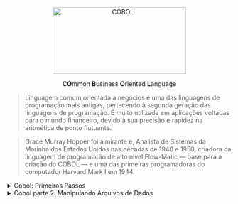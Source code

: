 <p align="center">
  <img src="https://github.com/lucasrmagalhaes/learning-COBOL/blob/main/imagens/COBOL.jpg" alt="COBOL" width=300 height=150>
</p>

<p align="center">
  <strong>CO</strong>mmon <strong>B</strong>usiness <strong>O</strong>riented <strong>L</strong>anguage
</p>

> Linguagem comum orientada a negócios é uma das linguagens de programação mais antigas, pertecendo à segunda geração das linguagens de programação. É muito utilizada em aplicações voltadas para o mundo financeiro, devido à sua precisão e rapidez na aritmética de ponto flutuante.

> Grace Murray Hopper foi almirante e, Analista de Sistemas da Marinha dos Estados Unidos nas décadas de 1940 e 1950, criadora da linguagem de programação de alto nível Flow-Matic — base para a criação do COBOL — e uma das primeiras programadoras do computador Harvard Mark I em 1944.

<details>
    <summary>Cobol: Primeiros Passos</summary>
  
## Estrutura da Linguagem

### Apresentação  
- [Documentação Oficial do Cobol](https://gnucobol.sourceforge.io/guides/GNUCobol2.pdf "Documentação Oficial do Cobol")
- [Conhecendo Melhor Grace Hopper](https://youtu.be/eAlIiKFRryw "Conhecendo melhor Grace Hopper")

### IDE
- OpenCobolIDE

### Estrutura do Curso
- Níveis de Variáveis
- Comandos de Decisão
- Comandos de Repetição
- Aproveitamento de Código
- Padrões de Mercado

### [Glot](https://glot.io "Glot")
- Ambiente para trabalhar online.
- Diversas linguagens disponíveis.

### [Jdoodle](https://www.jdoodle.com "Jdoodle")
- Ambiente para trabalhar online.
- Permite salvar projetos e ter galerias por linguagem.

### [Paiza](https://paiza.io/en "Paiza")
- Ambiente para trabalhar online.

### [OpenCobolIDE](https://pypi.org/project/OpenCobolIDE/#files "OpenCobolIDE")
- [Versão - Windows e Debian](https://launchpad.net/cobcide/+download "Windows e Debian") 
- [Visual Studio: Extensão - Rech Cobol](https://marketplace.visualstudio.com/items?itemName=rechinformatica.rech-editor-cobol "Rech Cobol")

### Maneira rápida de compilar no Linux

- Instalações

<pre>
# apt-get install open-cobol
# apt-get install gedit
</pre>

- Testando

<pre>
# mkdir cobol
# cd cobol
# touch exemplo.cbl
# gedit exemplo.cbl
</pre>

- Rodando

<pre>
cobc -x -o exemplo.exe exemplo.cbl
./exemplo.exe

-x --> Suporte para criar um executável.
-o --> É para especificar a saída do nome de arquivo.
</pre>

### Configurando o Ambiente
- Preferences, atalho: F2
- Font Size: Alterado para 14.
- Output Directory: Alterado para o diretório de preferência.

### Hierarquia de um programa COBOL

<pre>
1. PROGRAMA COBOL
    1.1 DIVISION
        1.1.1 SECTION
            1.1.1.1 PARAGRAPH
                1.1.1.1.1 SENTENCE
                    1.1.1.1.1 STATEMENT
</pre>

### A escrita do COBOL 
- Deve obedecer algumas regras de posicionamento:

....|....1....|....2....|....3....|....4....|....5....|....6....|....7....|....80

### O que é permitido em cada coluna

#### Colunas de 1 a 6
- Área livre - Remarks

#### Coluna 7
- Área de indicação
- comentário = *
- continuação de linha = -

#### Colunas de 8 a 11
- Área A
- divisões, seções, parágrafos e declaração de variáveis

#### Colunas de 12 a 72
- Área B
- Comandos

#### Colunas de 73 a 80
- Numeração interna do COBOL

### Divisões

#### Possui 4 divisões

- Identification Division -> Básico
- Enviroment Division -> Exemplo: Separador decimal não é o ponto e sim a vírgula.
- Data Division -> Variáveis
- Procedure Division
- Difícilmente um programa nao irá ter as 4.

<pre>
IDENTIFICATION DIVISION.
    PROGRAM-ID.     nome-programa.
    AUTHOR.     autor.
</pre>

- Nome do programa é obrigatório.
- Geralmente o nome da fonte é o nome do programa.

<pre>
ENVIROMENT DIVISION.

CONFIGURATION SECTION.
SPECIAL-NAMES.
    DECIMAL POINT IS COMMA.
INPUT-OUTPUT SECTION.
FILE-CONTROL.
</pre>

- COMMA = Virgula
- Seção diz que o ponto decimal é vírgula no lugar do ponto que é o padrão.
- Segunda seção é responsável pela entrada e saída de arquivos.

<pre>
DATA DIVISION.

FILE SECTION.
WORKING-STORAGE SECTION.
LINKAGE SECTION.
</pre>

- Divisao dos dados.
- 3 seções.
- Primeira: Variáveis que vão se relacionar com arquivos.
- Segunda: Variáveis abertas/públicas/locais.
- Terceira: Variáveis usadas para trocar entre programas, um programa chama o outro e na hora que chama passa um valor.

<pre>
PROCEDURE DIVISION.

100-PARÁGRAFO-A.
    comando
    comando
    comando.
    200-PARAGRAFO-E.
        comandos.
300-PARÁGRAFO-I.
    comandos
    comandos.
400-PARÁGRAFO-O.
    comando
    comando
    comando.
    comandos
    comandos.
</pre>

- O que o programa deve fazer.
- Lógica vai estar aqui.
- Seção que dá vida ao programa.

Essas 4 divisões compoem as divisões básicas do COBOL.

### Executando um Programa COBOL
- Atualmente, existem dois ambientes onde podemos executar programas escritos em Cobol: Alta plataforma (Mainframe) e Plataforma Open (Windows, Linux).
- No Mainframe, além do programa fonte, o que mais precisamos para compilar/executar rotinas em Cobol em modo Batch ?

***Resposta***
- Rotinas JCL

***Explicação***
- No mainframe, existem dois modos de trabalho: Batch e Online. No Batch, o usuário precisa solicitar (executar) as rotinas, seja em Cobol ou qualquer outra linguagem. Cada execução tem seu controle de acesso, tempo feito pelo JCL.

### Regras de um Programa COBOL
- Na construção de um programa Cobol, quais das regras abaixo precisamos respeitar para executar sem erros?

***Resposta***
- Remarks são utilizados para documentar alterações no código fonte.
- Divisões, Seções e Parágrafos devem iniciar na Área A (colunas 8 a 11).

***Explicação***
- O Cobol não utiliza as colunas 1 a 6, portanto as aproveitamos para fazer marcações de alteração. É uma prática comum de mercado.
- O Cobol tem duas áreas: A (8 a 11) para identificar divisões, seções, parágrafos e B (12 a 72) para comandos.

## Comandos Básicos e Variáveis</summary>

### Criando o primeiro programa

#### PROGCOB01

<pre>
       IDENTIFICATION DIVISION.
       PROGRAM-ID. PROGCOB01.
      *****************************************
      * AREA DE COMENTARIOS - REMARKS
      * AUTHOR = LUCAS  LRM
      * DATA   = XX/XX/XXXX
      * OBJETIVO: MOSTRAR A STRING HELLO ALURA
      *****************************************
       ENVIRONMENT DIVISION.
       DATA DIVISION.
       PROCEDURE DIVISION.
          DISPLAY 'HELLO ALURA'.
          STOP RUN.
</pre>

- DISPLAY - Mostrar o texto.
- STOP RUN - Terminar o programa.

### Variável Nível 77

#### PROGCOB02

<pre>
       IDENTIFICATION DIVISION.
       PROGRAM-ID. PROGCOB02.
      *****************************************
      * AREA DE COMENTARIOS - REMARKS
      * AUTHOR = LUCAS  LRM
      * DATA   = XX/XX/XXXX
      * OBJETIVO: RECEBER E IMPRIMIR UMA STRING
      *****************************************
       ENVIRONMENT DIVISION.
       DATA DIVISION.
       WORKING-STORAGE SECTION.
       77 WRK-NOME     PIC X(20)  VALUE SPACES. -> Cria. Define o nome e tamanho da variável.
       PROCEDURE DIVISION.
          ACCEPT WRK-NOME FROM CONSOLE. -> Recebe. Recebe o nome do usuário.
          DISPLAY 'NOME: ' WRK-NOME(1:3). -> Mostra. Mostra na tela.
          STOP RUN. -> Termina o programa.
</pre>

- WORKING-STORAGE SECTION -> Declaração das variáveis. Nesse exemplo uma váriavel local.
- PIC ou PICTURA -> Definir a máscara/tipo que a variável irá ter.
- WRK -> Padrão que geralmente as empresas utilizam.
- PIC X(20) -> Tamanho da variável.
- VALUE SPACES -> Boa prática.
- ZEROS ou 0 -> Mais utilizado é ZEROS.
- ACCEPT exemplo FROM CONSOLE -> Nome recebido do Output. FROM CONSOLE é opcional.
- WRK-NOME(1:3) -> Primeira palavra vai pegar 3 letras/posições.
- Tipo A: Conteúdo Alfábetico - somente letras. - não aceita.
- Tipo X: Alfanumérico. Aceita letras, números e símbolos. É o mais indicado.
- Tipo 9: Números - Geralmente operações matemáticas.

### Variável Nível 01

#### PROGCOB03

<pre>
       IDENTIFICATION DIVISION.
       PROGRAM-ID. PROGCOB03.
      **************************************************
      * AREA DE COMENTARIOS - REMARKS
      * AUTHOR = LUCAS  LRM
      * DATA   = XX/XX/XXXX
      * OBJETIVO: RECEBER E IMPRIMIR A DATA DO SISTEMA
      * UTILIZAR VARIAVEIS NIVEL 01.02... (ESTRUTURADA)
      **************************************************
       ENVIRONMENT DIVISION.
       DATA DIVISION.
       WORKING-STORAGE SECTION.
       01 WRK-DATA.
           02 WRK-ANO PIC 9(04)  VALUE ZEROS.
           02 WRK-MES PIC 9(02)  VALUE ZEROS.
           02 WRK-DIA PIC 9(02)  VALUE ZEROS.
       PROCEDURE DIVISION.
          ACCEPT WRK-DATA FROM DATE YYYYMMDD.
          DISPLAY 'DATA ' WRK-DIA ' DE ' WRK-MES ' DE ' WRK-ANO.
          STOP RUN.
</pre>

### Vírgula e Máscara de Edição

#### PROGCOB04

<pre>
       IDENTIFICATION DIVISION.
       PROGRAM-ID. PROGCOB04.
      **************************************************
      * AREA DE COMENTARIOS - REMARKS
      * AUTHOR = LUCAS  LRM
      * DATA   = 16/11/2020
      * OBJETIVO: RECEBER NOME E SALÁRIO
      * IMPRIMIR FORMATADO - USO DA VÍRGULA
      **************************************************
       ENVIRONMENT DIVISION.
       CONFIGURATION SECTION.
      * Definindo o ponto como vírgula.
           SPECIAL-NAMES.
           DECIMAL-POINT IS COMMA. 
       DATA DIVISION.
       WORKING-STORAGE SECTION.
       77 WRK-NOME           PIC X(20) VALUE SPACES.
      * V99
      * V = Vírgula
      * 99 quantidades de casas. = 02 casas. EX.: 000000,00
       77 WRK-SALARIO        PIC 9(06)V99 VALUE ZEROS.
      * Contém os 9 porque caso o número seja 0 é necessário mostrar.
      * 9 irá listar 0. Z irá omitir os zeros.
       77 WRK-SALARIO-ED     PIC $ZZZ.ZZ9,99 VALUE ZEROS.
       PROCEDURE DIVISION.
          ACCEPT WRK-NOME    FROM CONSOLE.
          ACCEPT WRK-SALARIO FROM CONSOLE.
      ************ MOSTRA DADOS
          DISPLAY 'NOME: ' WRK-NOME.
      * Movendo o valor de uma váriavel para outra variável.
          MOVE WRK-SALARIO TO WRK-SALARIO-ED.
          DISPLAY 'SALARIO: ' WRK-SALARIO-ED.
          STOP RUN.
</pre>

- Z -> Máscara Z serve para omitir valores zerados.

### Trabalhando com Variáveis
- Em Cobol, as variáveis devem ser iniciadas com um número de nível associado, determinando que o nível superior será responsável (pai) pelo nível inferior. No exemplo abaixo, quais níveis poderiam ser utilizados para criação de um grupo de variáveis?

a) __ wrk-data.

b) __ wrk-ano  pic x(04).  
b) __ wrk-mes  pic x(02).  
b) __ wrk-dia  pic x(02).  

***Resposta***
- Nivel 01 / b) Nivel 02

***Explicação da Alternativa Correta***
- Nível 01 é o menor nível aceito pelo Cobol. Quando for utilizado como variável de grupo, deverá conter abaixo outras variáveis começando pelo nível 02 até 49 . 
- Se a variável for iniciada com nível 01 e não contiver outras variáveis , torna-se variável simples de um elemento.

***Explicação das Alternativas Incorretas***
a) Nivel 77 / b) Nivel 88
- Nível 77 é utilizado no Cobol para declarar variáveis de um elemento (conteúdo) apenas. 
- Nível 88 é utilizado para valores lógicos. Deve ser associado a uma variável de grupo.

a) Nivel 99 / b) Nivel 100
- Não existe nível 99 em Cobol. Máximo até 88.

### Máscaras de Edição

Z	
- This character can be used in the place of 9, whenever you want to display the value to spool/report. It replace all leading zeros with spaces while printing to output. 
- Example: PIC ZZ999.

$	
- One $ character code can appear on leftmost position of a picture clause. 
- Example: PIC $99999.

`*`	
- This character is similar to code character Z. This character will replace leading zeros with character *. 
- Example: PIC ****99.

`-`	
- Only one - character can be used in one picture clause. This character can appear either at the leftmost or rightmost position of a picture clause. If value is negative, it will display the — sign. If the value is positive, it will display the space in the place of — sign. 
- Example: PIC -9999. PIC 9999-.

`+`	
- This character has the same meaning of — sign. Only difference is it will display the + sign when the value is positive. Note that it will display — sign, when the value is negative. 
- Example: PIC +9999. PIC 9999+.

. (period)	
- This character is used to represent decimal position in a numeric value. 
- Example: PIC 9(4).9(2).

, (comma)	
- This character code is used to display amount values. 
- Example: PIC ZZZ9,99,99.

### CPF

#### PROGCOBCPF

<pre>
       IDENTIFICATION DIVISION.
       PROGRAM-ID. PROGCOBCPF.
      **************************************************
      * AREA DE COMENTARIOS - REMARKS
      * AUTHOR = LUCAS  LRM
      * DATA   = 16/11/2020
      * OBJETIVO: RECEBER O CPF
      * IMPRIMIR O CPF FORMATADO
      **************************************************
       ENVIRONMENT DIVISION.
       CONFIGURATION SECTION.
       SPECIAL-NAMES.
           DECIMAL-POINT IS COMMA. 
       DATA DIVISION.
       WORKING-STORAGE SECTION.
       77 WRK-CPF     PIC X(11) VALUE ZEROS.
       77 WRK-CPF-ED  PIC ZZZ.ZZZ.ZZ9/99.
       PROCEDURE DIVISION.
       MAIN-PROCEDURE.
          ACCEPT WRK-CPF.
          MOVE WRK-CPF TO WRK-CPF-ED.
          DISPLAY 'CPF: ' WRK-CPF-ED.
</pre>

## Operadores Aritméticos

### Testando os Operadores Aritméticos

#### PROGCOB05

<pre>
       IDENTIFICATION DIVISION.
       PROGRAM-ID. PROGCOB05.
      *********************************************
      * AREA DE COMENTARIOS - REMARKS
      * AUTHOR: LUCAS LRM
      * DATA: 16/11/2020
      * OBJETIVO: TESTAR OS OPERADORES ARITMETICOS
      *********************************************
       ENVIRONMENT DIVISION.
       DATA DIVISION.
       WORKING-STORAGE SECTION.
       77 WRK-NUM1  PIC 9(02)  VALUE ZEROS.
       77 WRK-NUM2  PIC 9(02)  VALUE ZEROS.
       77 WRK-RESUL PIC 9(04)  VALUE ZEROS.
       77 WRK-RESTO PIC 9(02)  VALUE ZEROS.
       PROCEDURE DIVISION.
          ACCEPT WRK-NUM1 FROM CONSOLE.
          ACCEPT WRK-NUM2 FROM CONSOLE.
          DISPLAY '=============================='
          DISPLAY 'NUMERO 1: ' WRK-NUM1.
          DISPLAY '=============================='
          DISPLAY 'NUMERO 2: ' WRK-NUM2.
          DISPLAY '=============================='
      *************** SOMA 
          ADD WRK-NUM1 WRK-NUM2 TO WRK-RESUL.
           DISPLAY 'SOMA: ' WRK-RESUL.
           DISPLAY '=============================='
      *************** SUBTRACAO
          SUBTRACT WRK-NUM1 FROM WRK-NUM2 GIVING WRK-RESUL.
           DISPLAY 'SUBTRACAO: ' WRK-RESUL.
           DISPLAY '=============================='
      *************** DIVISAO
          DIVIDE WRK-NUM1 BY WRK-NUM2 GIVING WRK-RESUL
      *************** RESTO
      	  REMAINDER WRK-RESTO.
           DISPLAY 'DIVISAO: ' WRK-RESUL.
           DISPLAY 'RESTO: ' WRK-RESTO.
           DISPLAY '=============================='
      *************** MULTIPLICACAO
          MULTIPLY WRK-NUM1 BY WRK-NUM2 GIVING WRK-RESUL.
           DISPLAY 'MULTIPLICACAO: ' WRK-RESUL.
           DISPLAY '=============================='
      *************** MEDIA
          COMPUTE WRK-RESUL = (WRK-NUM1 + WRK-NUM2) / 2.
           DISPLAY 'MEDIA: ' WRK-RESUL.
           DISPLAY '=============================='
          STOP RUN.
</pre>

### Cálculo de Média Aritmética
- Considerando as variáveis N1, N2, N3 e N4 como notas do aluno nos quatro bimestres escolares, qual a sequência correta para calcular sua média na variável Resultado?

***Resposta***
<pre>
ADD N1 N2 N3 N4 TO Resultado
DIVIDE Resultado BY 4 GIVING Resultado
</pre>

***Explicação da Alternativa Correta***
- Correto! Primeiro, faremos a soma das quatro variáveis, acumulando o valor na variável Resultado. 
- Na sequência, dividiremos Resultado por 4, retornando o valor para a própria variável Resultado.

### Valores Positivos e Negativos

#### PROGCOB06

<pre>
       IDENTIFICATION DIVISION.
       PROGRAM-ID. PROGCOB06.
      *********************************************
      * AREA DE COMENTARIOS - REMARKS
      * AUTHOR: LUCAS LRM
      * DATA: 18/11/2020
      * OBJETIVO: USO DO SINAL - e +
      *********************************************
       ENVIRONMENT DIVISION.
       DATA DIVISION.
       WORKING-STORAGE SECTION.
       77 WRK-NUM1  	PIC 9(02)  VALUE ZEROS.
       77 WRK-NUM2  	PIC 9(02)  VALUE ZEROS.
      *************** SINAL = S
       77 WRK-RESUL 	PIC S9(03) VALUE ZEROS.
      *************** FORMATACAO
       77 WRK-RESUL-ED  PIC -ZZ9   VALUE ZEROS.
       PROCEDURE DIVISION.
          ACCEPT WRK-NUM1 FROM CONSOLE.
          ACCEPT WRK-NUM2 FROM CONSOLE.
          DISPLAY '=============================='
          DISPLAY 'NUMERO 1: ' WRK-NUM1.
          DISPLAY '=============================='
          DISPLAY 'NUMERO 2: ' WRK-NUM2.
          DISPLAY '=============================='
      *************** SUBTRACAO - PARA FUNCIONAR INVERTER AS VARIAVEIS
          SUBTRACT WRK-NUM2 FROM WRK-NUM1 GIVING WRK-RESUL.
           MOVE WRK-RESUL TO WRK-RESUL-ED.
           DISPLAY 'SUBTRACAO: ' WRK-RESUL.
           DISPLAY 'SUBTRACAO: ' WRK-RESUL-ED.
           DISPLAY '=============================='
          STOP RUN.
</pre>

## Tomando Decisões e Operadores Relacionais

### Comando IF/ELSE/END-IF

#### PROGCOB07

<pre>
       IDENTIFICATION DIVISION.
       PROGRAM-ID. PROGCOB07.
      **************************************************
      * AREA DE COMENTARIOS - REMARKS
      * AUTHOR: LUCAS  LRM
      * DATA: 18/11/2020
      * OBJETIVO: RECEBER 02 NOTAS, MEDIA E IMPRIMIR
      * UTILIZAR OS COMANDOS IF/ELSE/ENDIF
      **************************************************
       ENVIRONMENT DIVISION.
       DATA DIVISION.
       WORKING-STORAGE SECTION.
       77 WRK-NOTA1 PIC 9(02) VALUE ZEROS.
       77 WRK-NOTA2 PIC 9(02) VALUE ZEROS.
       77 WRK-MEDIA PIC 9(02) VALUE ZEROS.
       PROCEDURE DIVISION.
          ACCEPT WRK-NOTA1.
          ACCEPT WRK-NOTA2.
           COMPUTE WRK-MEDIA = (WRK-NOTA1 + WRK-NOTA2) / 2.
             DISPLAY 'NOTA 1: ' WRK-NOTA1
             DISPLAY 'NOTA 2: ' WRK-NOTA2
             DISPLAY 'MEDIA: ' WRK-MEDIA.
               IF WRK-MEDIA >= 7
          	     DISPLAY 'SITUACAO: APROVADO'
          	ELSE
          	      IF WRK-MEDIA >= 2
          	      	  DISPLAY 'SITUACAO: RECUPERACAO'
          	      ELSE 
          	       DISPLAY 'SITUACAO: REPROVADO'
               END-IF.
          DISPLAY 'MEDIA: ' WRK-MEDIA.
          STOP RUN.
</pre>

### Aplicando um Desconto
- Considerando as variáveis Valor (valor do produto) e Bandeira (operadora do cartão), quais rotinas são corretas para aplicarmos desconto de 10% quando o valor for maior ou igual a R$1000,00 e bandeira igual a VISA?

***Resposta***
<pre>
IF Valor >= 1000 
    IF Bandeira = “VISA”
     COMPUTE Desconto = Valor * 0,10
</pre>

<pre>
IF Valor >= 1000 AND Bandeira = “VISA”
     COMPUTE Desconto = Valor * 0,10
</pre>

***Explicação da Alternativa Correta***
- Podemos fazer o teste das condições em dois IFs separados, porém com dependência entre eles.
- Com o uso do operador AND, as duas condições precisam ser verdadeiras para aplicação do desconto.

### Comando EVALUETE

#### PROGCOB08

<pre>
       IDENTIFICATION DIVISION.
       PROGRAM-ID. PROGCOB08.
      **************************************************
      * AREA DE COMENTARIOS - REMARKS
      * AUTHOR: LUCAS  LRM
      * DATA: 18/11/2020
      * OBJETIVO: RECEBER 02 NOTAS, MEDIA E IMPRIMIR
      * UTILIZAR OS COMANDOS IF/ELSE/ENDIF
      **************************************************
       ENVIRONMENT DIVISION.
       DATA DIVISION.
       WORKING-STORAGE SECTION.
       77 WRK-NOTA1 PIC 9(02) VALUE ZEROS.
       77 WRK-NOTA2 PIC 9(02) VALUE ZEROS.
       77 WRK-MEDIA PIC 9(02) VALUE ZEROS.
       PROCEDURE DIVISION.
          ACCEPT WRK-NOTA1.
          ACCEPT WRK-NOTA2.
           COMPUTE WRK-MEDIA = (WRK-NOTA1 + WRK-NOTA2) / 2.
             DISPLAY 'MEDIA: ' WRK-MEDIA.
      ************* EVALUETE - IF PESADO
              EVALUATE WRK-MEDIA
              	WHEN 10
              	   DISPLAY 'APROVADO + BONUS'
              	WHEN 7 THRU 10
              		DISPLAY 'SITUACAO: APROVADO'
              	WHEN 2 THRU 6
              		DISPLAY 'RECUPERACAO'
              	WHEN OTHER
              		DISPLAY 'REPROVADO'    
              END-EVALUATE.
          DISPLAY 'MEDIA: ' WRK-MEDIA.
          STOP RUN.
</pre>

### Comparando Valores

<pre>
       IDENTIFICATION DIVISION.
       PROGRAM-ID. PROGCOB08.
      **************************************************
      * AREA DE COMENTARIOS - REMARKS
      * AUTHOR: LUCAS  LRM
      * DATA: 18/11/2020
      * OBJETIVO: RECEBER 02 NOTAS, MEDIA E IMPRIMIR
      * UTILIZAR OS COMANDOS IF/ELSE/ENDIF
      **************************************************
       ENVIRONMENT DIVISION.
       CONFIGURATION SECTION.
       SPECIAL-NAMES.
       	   DECIMAL-POINT IS COMMA.
       DATA DIVISION.
       WORKING-STORAGE SECTION.
       77 WRK-NOTA1 PIC 9(02) VALUE ZEROS.
       77 WRK-NOTA2 PIC 9(02) VALUE ZEROS.
       77 WRK-MEDIA PIC 9(02)V9 VALUE ZEROS.
       PROCEDURE DIVISION.
          ACCEPT WRK-NOTA1.
          ACCEPT WRK-NOTA2.
           COMPUTE WRK-MEDIA = (WRK-NOTA1 + WRK-NOTA2) / 2.
             DISPLAY 'MEDIA: ' WRK-MEDIA.
      ************* EVALUETE - IF PESADO
              EVALUATE WRK-MEDIA
              	WHEN 10
              	   DISPLAY 'APROVADO + BONUS'
              	WHEN 6 THRU 9,9
              		DISPLAY 'SITUACAO: APROVADO'
              	WHEN 2 THRU 5,9
              		DISPLAY 'RECUPERACAO'
              	WHEN OTHER
              		DISPLAY 'REPROVADO'    
              END-EVALUATE.
          STOP RUN.
</pre>

<pre>
       IDENTIFICATION DIVISION.
       PROGRAM-ID. PROGCOB09.
      *******************************************************
      * AREA DE COMENTARIOS - REMARKS
      * AUTHOR: LUCAS  LRM
      * DATA: 27/11/2020
      * OBJETIVO: RECEBER PRODUTO, VALOR E CALCULAR O FRETE
      * UTILIZAR COMANDO EVALUATE
      *******************************************************
       ENVIRONMENT DIVISION.
       CONFIGURATION SECTION.
       SPECIAL-NAMES.
              DECIMAL-POINT IS COMMA.
       DATA DIVISION.
       WORKING-STORAGE SECTION.
       77 WRK-PRODUTO  PIC X(20)       VALUE SPACES.
       77 WRK-UF       PIC X(02)       VALUE SPACES.
       77 WRK-VALOR    PIC 9(06)V99    VALUE ZEROS.
       77 WRK-FRETE    PIC 9(04)V99    VALUE ZEROS.
       PROCEDURE DIVISION.
           DISPLAY 'PRODUTO: '
           ACCEPT WRK-PRODUTO.

           DISPLAY 'VALOR: '
           ACCEPT WRK-VALOR.

           DISPLAY 'ESTADO A ENTREGAR: '
           ACCEPT WRK-UF.

           EVALUATE WRK-UF
             WHEN 'SP'
               COMPUTE WRK-FRETE = WRK-VALOR * 1,05
             WHEN 'RJ'
               COMPUTE WRK-FRETE = WRK-VALOR * 1,10
             WHEN 'MG'
               COMPUTE WRK-FRETE = WRK-VALOR * 1,15
             WHEN OTHER
               DISPLAY 'NAO PODEMOS ENTREGAR '
             END-EVALUATE.

             DISPLAY '==================='.
               IF WRK-FRETE NOT EQUAL 0

                   DISPLAY 'VALOR DO FRETE COM PRODUTO ' WRK-FRETE
               END-IF.
               STOP RUN.
</pre>

### Variável Nível 88 - Lógica

#### PROGCOB10

<pre>
       IDENTIFICATION DIVISION.
       PROGRAM-ID. PROGCOB10.
      *******************************************************
      * AREA DE COMENTARIOS - REMARKS
      * AUTHOR: LUCAS  LRM
      * DATA: 27/11/2020
      * OBJETIVO: RECEBER USUARIO E NIVEL
      * UTILIZAR: VARIAVEL NIVEL 88 - LOGICA
      *******************************************************
       ENVIRONMENT DIVISION.
       CONFIGURATION SECTION.
       SPECIAL-NAMES.
              DECIMAL-POINT IS COMMA.
       DATA DIVISION.
       WORKING-STORAGE SECTION.
       77 WRK-USUARIO      PIC X(20)   VALUE SPACES.
       77 WRK-NIVEL        PIC 9(02)   VALUE ZEROS.
           88 ADM      VALUE 01.
           88 USER     VALUE 02.
       PROCEDURE DIVISION.
           DISPLAY 'USUARIO: '
           ACCEPT WRK-USUARIO.

           DISPLAY 'NIVEL: '
           ACCEPT WRK-NIVEL.
           
           IF ADM
               DISPLAY 'NIVEL - ADMINISTRADOR'
           ELSE
               IF USER
                   DISPLAY 'NIVEL - USUARIO'
               ELSE
                   DISPLAY 'USUARIO NAO AUTORIZADO'
               END-IF
           END-IF.
           STOP RUN.
</pre>

### Operadores Relacionais

#### PROGCOB11

<pre>
       IDENTIFICATION DIVISION.
       PROGRAM-ID. PROGCOB11.
      *******************************************************
      * AREA DE COMENTARIOS - REMARKS
      * AUTHOR: LUCAS  LRM
      * DATA: 27/11/2020
      * OBJETIVO 1: RECEBER LARGURA E COMPRIMENTO
      * OBJETIVO 2: CALCULAR AREA
      *******************************************************
       ENVIRONMENT DIVISION.
       CONFIGURATION SECTION.
       SPECIAL-NAMES.
              DECIMAL-POINT IS COMMA.
       DATA DIVISION.
       WORKING-STORAGE SECTION.
       77 WRK-LARGURA      PIC 9(03)V99   VALUE ZEROS.
       77 WRK-COMPRIMENTO  PIC 9(03)V99   VALUE ZEROS.
       77 WRK-AREA         PIC 9(03)V99   VALUE ZEROS.
       PROCEDURE DIVISION.
           DISPLAY 'LARGURA: '
           ACCEPT WRK-LARGURA.

           DISPLAY 'COMPRIMENTO: '
           ACCEPT WRK-COMPRIMENTO.
           
           IF WRK-LARGURA > 0 AND WRK-COMPRIMENTO > 0
               COMPUTE WRK-AREA = (WRK-LARGURA * WRK-COMPRIMENTO)
               DISPLAY '---------------'
               DISPLAY 'AREA: ' WRK-AREA
           ELSE
               DISPLAY 'FALTA INFORMAR ALGO'
           END-IF.

           STOP RUN.
</pre>

### Aumento Salarial

#### PROGCOBAUMENTOSALARIAL

<pre>
       IDENTIFICATION DIVISION.
       PROGRAM-ID. PROGCOBAUMENTOSALARIAL.
       ENVIRONMENT DIVISION.
       CONFIGURATION SECTION.
       SPECIAL-NAMES.
           DECIMAL-POINT IS COMMA.
       DATA DIVISION.
       WORKING-STORAGE SECTION.
       77 WRK-NOME           PIC X(30)      VALUE SPACES.
       77 WRK-ANOENTRADA     PIC 9(04)      VALUE ZEROS.
       77 WRK-SALARIO        PIC 9(06)V99   VALUE ZEROS.
       77 WRK-AUMENTO        PIC 9(03)V99   VALUE ZEROS.
       77 WRK-TEMPOCASA      PIC 9(02)      VALUE ZEROS.
       
       01 WRK-DATASISTEMA.
           02 WRK-DATAANO PIC 9(04).
           02 WRK-DATAMES PIC 9(02).
           02 WRK-DATADIA PIC 9(02).

       PROCEDURE DIVISION.
           ACCEPT WRK-DATASISTEMA FROM DATE YYYYMMDD.

           DISPLAY 'NOME DO FUNCIONARIO '.
               ACCEPT WRK-NOME.
           DISPLAY 'ANO DE ENTRADA NA EMPRESA '.
               ACCEPT WRK-ANOENTRADA.
           DISPLAY 'SALARIO ATUAL '
               ACCEPT WRK-SALARIO.

           COMPUTE WRK-TEMPOCASA = WRK-DATAANO - WRK-ANOENTRADA.
           DISPLAY 'TEMPO DE CASA ' WRK-TEMPOCASA ' ANO(S)'.

           EVALUATE WRK-TEMPOCASA
               WHEN 0 THRU 1 
                   COMPUTE WRK-AUMENTO = 0
               WHEN 2 THRU 5
                   COMPUTE WRK-AUMENTO = WRK-SALARIO * 0,05
               WHEN 6 THRU 15
                   COMPUTE WRK-AUMENTO = WRK-SALARIO * 0,10    
               WHEN OTHER
                   COMPUTE WRK-AUMENTO = WRK-SALARIO * 0,15      
           END-EVALUATE.
               DISPLAY 'AUMENTO SALARIO DE  ' WRK-AUMENTO.
               STOP RUN.
</pre>

## Lógica Estruturada e Uso de Parágrafos

### Parágrafos e Lógica Estruturada

#### PROGCOB12

<pre>
        IDENTIFICATION DIVISION.
      	PROGRAM-ID. PROGCOB12.
      **************************************************
      * AREA DE COMENTARIOS - REMARKS
      * AUTHOR: LUCAS  LRM
      * DATA: 28/11/2020
      * OBJETIVO: Parágrafos e Lógica Estruturada
      **************************************************
      	ENVIRONMENT DIVISION.
      	DATA DIVISION.
      	WORKING-STORAGE SECTION.
      	77 WRK-NOTA1     PIC 9(02)      VALUE ZEROS.
      	77 WRK-NOTA2     PIC 9(02)      VALUE ZEROS.
      	77 WRK-MEDIA     PIC 9(02)V9    VALUE ZEROS.
      	
      	PROCEDURE DIVISION.
      	0001-PRINCIPAL.
      		PERFORM 0100-INICIALIZAR.
      		IF WRK-NOTA1 > 0 AND WRK-NOTA2 > 0
      			PERFORM 0200-PROCESSAR
      		END-IF.
      		PERFORM 0300-FINALIZAR. 
               
           	STOP RUN.
           	
      	0100-INICIALIZAR.
           ACCEPT WRK-NOTA1.
           ACCEPT WRK-NOTA2.
           
      	0200-PROCESSAR.
           COMPUTE WRK-MEDIA = (WRK-NOTA1 + WRK-NOTA2) / 2.
           DISPLAY 'MEDIA ' WRK-MEDIA.
           	IF WRK-MEDIA >= 6
           		DISPLAY 'APROVADO'
           	ELSE
           		IF WRK-MEDIA >= 2
           			DISPLAY 'RECUPERACAO'
           		ELSE 
           			DISPLAY 'REPROVADO'
           		END-IF
           END-IF.
           
      	0300-FINALIZAR.
           DISPLAY '-----------------------'.
           DISPLAY 'FINAL DE PROCESSAMENTO'.
</pre>

### Aplicando um Desconto
- Aprendemos que a codificação usando lógica estruturada é uma exigência nas empresas em geral.
- Quais das opções abaixo não representa uma vantagem em codificarmos de maneira estruturada ?

***Resposta***
- Velocidade de execução do programa.

***Explicação da Alternativa Correta***
- Não há ganho de performance entre a escrita de um programa sem ou com o uso da lógica estrutura, pelo fato do cobol pré-compilar todo o código antes de rodar.

### Tempo de Casa Estruturado

#### PROGCOBTEMPODECASAESTRUTURADO

<pre>
       IDENTIFICATION DIVISION.
       PROGRAM-ID. PROGCOBTEMPODECASAESTRUTURADO.
      *******************************************************
      * AREA DE COMENTARIOS - REMARKS
      * AUTHOR: LUCAS  LRM
      * DATA: 28/11/2020
      *******************************************************
       ENVIRONMENT DIVISION.
       CONFIGURATION SECTION.
       SPECIAL-NAMES.
              DECIMAL-POINT IS COMMA.
       DATA DIVISION.
       WORKING-STORAGE SECTION.
       77 WRK-NOME           PIC X(30)      VALUE SPACES.
       77 WRK-ANOENTRADA     PIC 9(04)      VALUE ZEROS.
       77 WRK-SALARIO        PIC 9(06)V99   VALUE ZEROS.
       77 WRK-AUMENTO        PIC 9(03)V99   VALUE ZEROS.
       77 WRK-TEMPOCASA      PIC 9(02)      VALUE ZEROS.
       01 WRK-DATASISTEMA.
       		02 WRK-ANO PIC 9(04)  VALUE ZEROS.
         	02 WRK-MES PIC 9(02)  VALUE ZEROS.
           	02 WRK-DIA PIC 9(02)  VALUE ZEROS.
       
       PROCEDURE DIVISION.
       0000-PRINCIPAL.
       		PERFORM 0100-INICIAR.
        	PERFORM 0200-PROCESSAR.
        	PERFORM 0300-FINALIZAR.
        	STOP RUN.

       0100-INICIAR.
       		ACCEPT WRK-DATASISTEMA FROM DATE YYYYMMDD.
          	DISPLAY '=========================================='
          	DISPLAY 'DATA ATUAL: ' WRK-DIA'/'WRK-MES'/'WRK-ANO.
                DISPLAY '=========================================='
       		DISPLAY 'NOME DO FUNCIONARIO: '. ACCEPT WRK-NOME.
        	DISPLAY 'ANO DE ENTRADA NA EMPRESA '.
        		ACCEPT WRK-ANOENTRADA.
       		DISPLAY 'SALARIO ATUAL '
        		ACCEPT WRK-SALARIO.

       0200-PROCESSAR.
       		COMPUTE WRK-TEMPOCASA = WRK-ANO - WRK-ANOENTRADA.
       		EVALUATE WRK-TEMPOCASA
        		WHEN 0 THRU 1 
        			COMPUTE WRK-AUMENTO = 0
        		WHEN 2 THRU 5
       				COMPUTE WRK-AUMENTO = WRK-SALARIO * 0,05
        		WHEN 6 THRU 15
       				COMPUTE WRK-AUMENTO = WRK-SALARIO * 0,10
       			WHEN OTHER
       				COMPUTE WRK-AUMENTO = WRK-SALARIO * 0,15
       		END-EVALUATE.

       0300-FINALIZAR.
       		DISPLAY '=========================================='
       		DISPLAY 'TEMPO DE CASA ' WRK-TEMPOCASA ' ANO(S)'.
        	DISPLAY 'AUMENTO DE SALARIO DE ' WRK-AUMENTO.
</pre>

## Repetições e Aproveitamento de Código

### Perform TIMES

#### PROGCOB13

<pre>
       IDENTIFICATION DIVISION.
       PROGRAM-ID. PROGCOB13.
      **********************************************************
      * AREA DE COMENTARIOS - REMARKS
      * AUTHOR: LUCAS  LRM
      * DATA: 29/11/2020
      * OBJETIVO: RECEBER UM NUMERO E GERAR A TABUADA DE 1 A 10
      * UTILIZAR O PERFORM
      **********************************************************
       ENVIRONMENT DIVISION.
       DATA DIVISION.
       WORKING-STORAGE SECTION.
       77 WRK-NUMERO	PIC 9(02)	VALUE ZEROS.
       77 WRK-CONTADOR	PIC 9(02)	VALUE 1.
       77 WRK-RESUL	PIC 9(02)	VALUE ZEROS.
       
       PROCEDURE DIVISION.
       0001-PRINCIPAL.
       		PERFORM 0100-INICIALIZAR.
       		IF WRK-NUMERO > 0 
        		PERFORM 0200-PROCESSAR
        	END-IF.
        	PERFORM 0300-FINALIZAR.
        	
        	STOP RUN.
       
       0100-INICIALIZAR.
       	       DISPLAY 'DIGITE UM NUMERO PARA REALIZAR A TABUADA: '. 
       	       ACCEPT WRK-NUMERO.
       
       0200-PROCESSAR.
               PERFORM 10 TIMES
     			COMPUTE WRK-RESUL = WRK-NUMERO * WRK-CONTADOR
               	DISPLAY WRK-NUMERO ' x ' WRK-CONTADOR ' = ' WRK-RESUL
               	ADD 1 TO WRK-CONTADOR
               
               END-PERFORM.
       
       0300-FINALIZAR.
       		DISPLAY '=========================================='
       		DISPLAY 'FINAL DE PROCESSAMENTO'.
</pre>

### Perform VARYING

#### PROGCOB14

<pre>
       IDENTIFICATION DIVISION.
       PROGRAM-ID. PROGCOB14.
      **********************************************************
      * AREA DE COMENTARIOS - REMARKS
      * AUTHOR: LUCAS  LRM
      * DATA: 29/11/2020
      * OBJETIVO: RECEBER UM NUMERO E GERAR A TABUADA DE 1 A 10
      * UTILIZAR O PERFORM - VARYING
      **********************************************************
       ENVIRONMENT DIVISION.
       DATA DIVISION.
       WORKING-STORAGE SECTION.
       77 WRK-NUMERO	PIC 9(02)	VALUE ZEROS.
       77 WRK-CONTADOR	PIC 9(02)	VALUE 1.
       77 WRK-RESUL	PIC 9(02)	VALUE ZEROS.
       
       PROCEDURE DIVISION.
       0001-PRINCIPAL.
       		PERFORM 0100-INICIALIZAR.
       		IF WRK-NUMERO > 0 
        		PERFORM 0200-PROCESSAR
        	END-IF.
        	PERFORM 0300-FINALIZAR.
        	
        	STOP RUN.
       
       0100-INICIALIZAR.
       	       DISPLAY 'DIGITE UM NUMERO PARA REALIZAR A TABUADA: '. 
       	       ACCEPT WRK-NUMERO.
       
       0200-PROCESSAR.
      ******************** FROM = COMECA | BY = INCREMENTO | UNTIL = ATE QUANDO
               PERFORM VARYING WRK-CONTADOR FROM 1 BY 1
               		UNTIL WRK-CONTADOR > 10
     		COMPUTE WRK-RESUL = WRK-NUMERO * WRK-CONTADOR
               	DISPLAY WRK-NUMERO ' x ' WRK-CONTADOR
               END-PERFORM.
       
       0300-FINALIZAR.
       		DISPLAY '=========================================='
       		DISPLAY 'FINAL DE PROCESSAMENTO'.
</pre>

### Perform UNTIL

#### PROGCOB15

<pre>
       IDENTIFICATION DIVISION.
       PROGRAM-ID. PROGCOB15.
      **********************************************************
      * AREA DE COMENTARIOS - REMARKS
      * AUTHOR: LUCAS  LRM
      * DATA: 29/11/2020
      * OBJETIVO: RECEBER UM NUMERO E GERAR A TABUADA DE 1 A 10
      * UTILIZAR O PERFORM - UNTIL
      **********************************************************
       ENVIRONMENT DIVISION.
       DATA DIVISION.
       WORKING-STORAGE SECTION.
       77 WRK-VENDAS	PIC 9(06)V99	VALUE ZEROS.
       77 WRK-QT	PIC 9(03)	VALUE 0.
       77 WRK-ACUM	PIC 9(08)V99	VALUE ZEROS.
       
       PROCEDURE DIVISION.
       0001-PRINCIPAL.
       		PERFORM 0100-INICIALIZAR.
       		IF WRK-VENDAS > 0 
        		PERFORM 0200-PROCESSAR UNTIL WRK-VENDAS = 0
        	END-IF.
        	PERFORM 0300-FINALIZAR
        	
        	STOP RUN.
       
       0100-INICIALIZAR.
       	       DISPLAY 'QUANTIDADE DE VENDAS NO DIA: '. 
       	       ACCEPT WRK-VENDAS.
       
       0200-PROCESSAR.
               ADD 1 TO WRK-QT.
               ADD WRK-VENDAS TO WRK-ACUM.
               PERFORM 0100-INICIALIZAR.
               
       
       0300-FINALIZAR.
       		DISPLAY '=========================================='
       		DISPLAY 'TOTAL: ' WRK-ACUM.
       		DISPLAY 'QUANTIDADE DE REGISTROS: ' WRK-QT.
       		DISPLAY 'FINAL DE PROCESSAMENTO'.
</pre>

##### PROGCOB15 - Output

<pre>
QUANTIDADE DE VENDAS NO DIA: 
5
QUANTIDADE DE VENDAS NO DIA: 
6
QUANTIDADE DE VENDAS NO DIA: 
10
QUANTIDADE DE VENDAS NO DIA: 
20
QUANTIDADE DE VENDAS NO DIA: 
36
QUANTIDADE DE VENDAS NO DIA: 
40
QUANTIDADE DE VENDAS NO DIA: 
0
==========================================
TOTAL: 00000117.00
QUANTIDADE DE REGISTROS: 006
</pre>

### COPY

#### PROGCOB15

<pre>
       IDENTIFICATION DIVISION.
       PROGRAM-ID. PROGCOB15.
      **********************************************************
      * AREA DE COMENTARIOS - REMARKS
      * AUTHOR: LUCAS  LRM
      * DATA: 30/11/2020
      * OBJETIVO: RECEBER AS VARIAVEIS DO ARQUIVO BOOK.cob
      * UTILIZANDO O COPY
      **********************************************************
       ENVIRONMENT DIVISION.
       DATA DIVISION.
       WORKING-STORAGE SECTION.
      ************************** COPY geralmente utilizado para padronização das variáveis.
      ************************** Importando o conteúdo das variáveis do arquivo "BOOK.cob" - Include.
       		COPY 'BOOK.cob'.
       
       PROCEDURE DIVISION.
       0001-PRINCIPAL.
       		PERFORM 0100-INICIALIZAR.
       		IF WRK-VENDAS > 0 
        		PERFORM 0200-PROCESSAR UNTIL WRK-VENDAS = 0
        	END-IF.
        	PERFORM 0300-FINALIZAR
        	
        	STOP RUN.
       
       0100-INICIALIZAR.
       	       DISPLAY 'QUANTIDADE DE VENDAS NO DIA: '. 
       	       ACCEPT WRK-VENDAS.
       
       0200-PROCESSAR.
               ADD 1 TO WRK-QT.
               ADD WRK-VENDAS TO WRK-ACUM.
               PERFORM 0100-INICIALIZAR.
               
       
       0300-FINALIZAR.
       		DISPLAY '=========================================='
       		DISPLAY 'TOTAL: ' WRK-ACUM.
       		DISPLAY 'QUANTIDADE DE REGISTROS: ' WRK-QT.
       		DISPLAY 'FINAL DE PROCESSAMENTO'.
</pre>

### Repetindo Código com Laços
- Quais são as principais formas de uso do comando PERFORM? 
- E quais destas podemos utilizar para ler N valores da console até que o valor digitado seja 99?

***Resposta***
- TIMES, VARYING e UNTIL. Podemos utilizar o UNTIL.

***Explicação da Alternativa Correta***
- TIMES (n vezes), VARYING (N vezes com variável contador) e UNTIL (até que o valor seja igual) são as principais forma de uso do PERFORM. 
- Para ler infinitamente da console até o valor ser 99 usamos o UNTIL (por exemplo: UNTIL variável = 99).

### Investimento Financeiro

#### PROGCOBINVESTIMENTOFINANCEIRO

<pre>
       IDENTIFICATION DIVISION.
       PROGRAM-ID. PROGCOBINVESTIMENTOFINANCEIRO.
      **********************************************************************
      * AREA DE COMENTARIOS - REMARKS
      * AUTHOR: LUCAS  LRM
      * DATA: 30/11/2020
      * OBJETIVO: MONTAR UM PROGRAMA QUE SIMULE UM INVESTIMENTO FINANCEIRO
      * DESCRICAO: VALOR INICIAL DE INVESTIMENTO, PERIODO (NUMERO DE MESES) 
      * E TAXAS DE CORRECAO MENSAL. AO FINAL, RECEBEREMOS O VALOR CORRIGIDO
      * EM TELA.
      **********************************************************************
       ENVIRONMENT DIVISION.
       CONFIGURATION SECTION.
       SPECIAL-NAMES.
       		DECIMAL-POINT IS COMMA.
       DATA DIVISION.
       WORKING-STORAGE SECTION.
       77 WRK-VALOR      PIC 9(06)V99       VALUE ZEROS.
       77 WRK-MESES      PIC 9(03)          VALUE ZEROS.
       77 WRK-TAXA-MES   PIC 9(02)          VALUE ZEROS.
       77 WRK-VALOR-ED   PIC ZZZ.ZZ9,99     VALUE ZEROS.
       
       PROCEDURE DIVISION.
       0001-PRINCIPAL.
       		PERFORM 0100-INICIAR.
       		PERFORM 0200-PROCESSAR.
       		PERFORM 0300-FINALIZAR.
       
       0100-INICIAR.
       DISPLAY 'VALOR INVESTIDO '.
       		ACCEPT WRK-VALOR.
       DISPLAY  'MESES DE APLICACAO '
       		ACCEPT WRK-MESES.
       DISPLAY 'TAXA MENSAL '
       		ACCEPT WRK-TAXA-MES.
       
       0200-PROCESSAR.
       PERFORM WRK-MESES TIMES
       		COMPUTE WRK-VALOR = WRK-VALOR * (WRK-TAXA-MES / 100 + 1)               
       END-PERFORM.
       
       0300-FINALIZAR.
       MOVE WRK-VALOR TO WRK-VALOR-ED
       DISPLAY 'VALOR CORRIGIDO ' WRK-VALOR-ED.

       STOP RUN.
</pre>

### STRING

- STRING é um comando que serve para concatenar dois ou mais itens em um único, ou alterar o conteúdo de um item.
- A estrutura do comando, é:

<pre>
STRING item-1
       item-2
       DELIMITED BY (SIZE ou SPACE)
       INTO variável-destino
END-STRING.
</pre>

### DELIMITED BY delimitador, ou SIZE, ou SPACE
- SIZE, todo o conteúdo será considerado.
- SPACE será considerado somente o conteúdo até o primeiro espaço encontrado.

#### PROGCOBSTRING

<pre>
       IDENTIFICATION DIVISION.
       PROGRAM-ID. PROGCOBSTRING.
      **********************************************************************
      * AUTOR: LUCAS  LRM
      * DATA: 30/11/2020
      **********************************************************************
      * DESCRICAO: TESTANDO STRING e DELIMITED BY
      **********************************************************************
       DATA DIVISION.
       WORKING-STORAGE SECTION.
       77 FIB1 PIC 999.
       77 FIB2 PIC 999.
       77 FIB3 PIC 999.
       77 I PIC 99.
       77 FIBST PIC XXX.
       77 RES PIC X(64).

       PROCEDURE DIVISION.
       MOVE 0 TO I 
       MOVE 0 TO FIB1
       MOVE 1 TO FIB2
       MOVE SPACES TO RES
       PERFORM UNTIL I GREATER THAN 15
       	ADD FIB1 TO FIB2 GIVING FIB3
       		MOVE FIB2 TO FIB1
       		MOVE FIB3 TO FIB2
       		MOVE FIB1 TO FIBST
       	STRING RES DELIMITED BY SPACE
       		FIBST DELIMITED BY SIZE
       		","   DELIMITED BY SIZE INTO RES
       		ADD 1 TO I
       END-PERFORM.
       DISPLAY RES "..."
       STOP RUN.
</pre>

##### PROGCOBSTRING - Output

<pre>
001,001,002,003,005,008,013,021,034,055,089,144,233,377,610,987,...
</pre>

## Trabalhando com Variáveis de Índice
    
### Tabela
- MATRIZ | ARRAY | INDICE | TABELA = Todos significam a mesma coisa.

### Criando Variável com Índice

#### PROGCOB16

<pre>
       IDENTIFICATION DIVISION.
       PROGRAM-ID. PROGCOB16.
      **************************************************
      * AUTOR: LUCAS LRM
      * DATA: 30/11/2020
      **************************************************
      * OBJETIVO: RECEBER E IMPRIMIR A DATA DO SISTEMA
      * UTILIZAR: VARIAVEL TIPO TABELA - OCCURS
      **************************************************
       ENVIRONMENT DIVISION.
       DATA DIVISION.
       WORKING-STORAGE SECTION.
       01 WRK-MESES.
           03 WRK-MES 	PIC X(09)  OCCURS 12 TIMES.
       01 WRK-DATASYS.
           02 ANOSYS 	PIC 9(04)  VALUE ZEROS.
           02 MESSYS 	PIC 9(02)  VALUE ZEROS.
           02 DIASYS 	PIC 9(02)  VALUE ZEROS.
           
       PROCEDURE DIVISION.
          ACCEPT WRK-DATASYS FROM DATE YYYYMMDD.
          	PERFORM 0400-MONTAMES.
          DISPLAY 'DATA ' DIASYS ' DE ' WRK-MES(MESSYS) 'DE ' ANOSYS.
          
          STOP RUN.
          
       0400-MONTAMES.
       	  MOVE 'JANEIRO	' 	TO WRK-MES(01).
       	  MOVE 'FEVEIRO	' 	TO WRK-MES(02).
       	  MOVE 'MARCO	' 	TO WRK-MES(03).
       	  MOVE 'ABRIL	' 	TO WRK-MES(04).
       	  MOVE 'MAIO	' 	TO WRK-MES(05).
       	  MOVE 'JUNHO	' 	TO WRK-MES(06).
       	  MOVE 'JULHO	' 	TO WRK-MES(07).
       	  MOVE 'AGOSTO	' 	TO WRK-MES(08).
       	  MOVE 'SETEMBRO' 	TO WRK-MES(09).
       	  MOVE 'OUTUBRO	' 	TO WRK-MES(10).
       	  MOVE 'NOVEMBRO' 	TO WRK-MES(11).
       	  MOVE 'DEZEMBRO' 	TO WRK-MES(12).
          
Output:
DATA 30 DE NOVEMBRO DE 2020
</pre>

### Redefinindo uma Variável com Índice

#### PROGCOB17

<pre>
       IDENTIFICATION DIVISION.
       PROGRAM-ID. PROGCOB17.
      ******************************************************
      * AUTOR: LUCAS LRM
      * DATA: 01/12/2020
      ******************************************************
      * OBJETIVO: RECEBER E IMPRIMIR A DATA DO SISTEMA
      * UTILIZAR: VARIAVEL TIPO TABELA - REDEFINES
      ******************************************************
       ENVIRONMENT DIVISION.
       DATA DIVISION.
       WORKING-STORAGE SECTION.
       
       01 WRK-MESES-EXTENSO.
           03 FILLER 	PIC X(03)  VALUE 'JAN'.
           03 FILLER 	PIC X(03)  VALUE 'FEV'.
           03 FILLER 	PIC X(03)  VALUE 'MAR'.
           03 FILLER 	PIC X(03)  VALUE 'ABR'.
           03 FILLER 	PIC X(03)  VALUE 'MAI'.
           03 FILLER 	PIC X(03)  VALUE 'JUN'.
           03 FILLER 	PIC X(03)  VALUE 'JUL'.
           03 FILLER 	PIC X(03)  VALUE 'AGO'.
           03 FILLER 	PIC X(03)  VALUE 'SET'.
           03 FILLER 	PIC X(03)  VALUE 'OUT'.
           03 FILLER 	PIC X(03)  VALUE 'NOV'.
           03 FILLER 	PIC X(03)  VALUE 'DEZ'.
           
       01 WRK-MESES REDEFINES WRK-MESES-EXTENSO.
       	   02 WRK-MES PIC X(3) OCCURS 12 TIMES.
       
       01 WRK-DATASYS.
           02 ANOSYS 	PIC 9(04)  VALUE ZEROS.
           02 MESSYS 	PIC 9(02)  VALUE ZEROS.
           02 DIASYS 	PIC 9(02)  VALUE ZEROS.
           
       PROCEDURE DIVISION.
          ACCEPT WRK-DATASYS FROM DATE YYYYMMDD.
          DISPLAY 'DATA ' DIASYS ' DE ' WRK-MES(MESSYS) ' DE ' ANOSYS.
          
          STOP RUN.
          
Output:
DATA 01 DE DEZ DE 2020
</pre>

### Pergunta - Leitura de Variável Indexada

**Considerando que usaremos a variável N-MES para auxiliar no LOOP dos meses, quais das opções abaixo será capaz de:**
- ler os valores de todos os meses do ano (armazenados na variável indexada MES),
- verificar se existe algum valor e, caso afirmativo imprimir?

**Resposta:**
<pre>
PERFORM VARYING N-MES FROM 1 BY 1 UNTIL N-MES > 12

    IF MES(N-MES) > 0 
             DISPLAY ‘ VALOR DO MES ‘ N-MES ‘ = ‘  MES(N-MES)
    END-IF
END-PERFORM
</pre>

**Explicação:**
- A instrução VARYING inicia (FROM) a variável N-MES como 1, incrementando (BY) por 1 até que chegue a 12.

### Juntando Conceitos
- Lógica Estruturada,
- Perform,
- Variáveis de grupo,
- Indexadas,
- Operadores aritméticos...

#### A proposta
- Criarmos um programa que receba valores de vendas feitas em meses do ano. 
- Serão aceitas várias vendas por mês, acumulando o valor por mês.
- O final do programa acontece quando o mês digitado for igual a 99 (não será nesse caso necessário digitar o valor).

<pre>
       IDENTIFICATION DIVISION.
       PROGRAM-ID. PROGCOBVENDASFEITASMESESANO.
       ENVIRONMENT DIVISION.
       CONFIGURATION SECTION.
       SPECIAL-NAMES.
       		DECIMAL-POINT IS COMMA.
       DATA DIVISION.
       WORKING-STORAGE SECTION.
       01 WRK-MESES.
       		02 WRK-MES 	PIC 9(6)V99        OCCURS 12 TIMES.
       77 WRK-MESVENDA  	PIC 9(2)           VALUE ZEROS.
       77 WRK-VALOR     	PIC 9(06)V99       VALUE ZEROS.
       
       PROCEDURE DIVISION.
       0000-PRINCIPAL.
       		PERFORM 0100-INICIAR.
       		PERFORM 0200-PROCESSAR.
       		PERFORM 0300-FINALIZAR.
       		STOP RUN.
       
       0100-INICIAR.
       		DISPLAY 'MES DA VENDA  '
       			ACCEPT WRK-MESVENDA.
       		IF WRK-MESVENDA NOT EQUAL 99
       		DISPLAY 'VALOR DA VENDA '
       			ACCEPT WRK-VALOR
         		ADD WRK-VALOR TO WRK-MES(WRK-MESVENDA)
       		END-IF.
       		
       0200-PROCESSAR.
       PERFORM 0100-INICIAR.
       
       0300-FINALIZAR.
       		PERFORM VARYING WRK-MESVENDA FROM 1 BY 1
                	UNTIL WRK-MESVENDA > 12
       		DISPLAY 'VALOR MES ' WRK-MESVENDA ' = '
                		     WRK-MES(WRK-MESVENDA)
       		END-PERFORM.
          
Output:
MES DA VENDA  
09
VALOR DA VENDA 
200
MES DA VENDA  
10
VALOR DA VENDA 
100
VALOR MES 01 = 000000,00
VALOR MES 02 = 000000,00
VALOR MES 03 = 000000,00
VALOR MES 04 = 000000,00
VALOR MES 05 = 000000,00
VALOR MES 06 = 000000,00
VALOR MES 07 = 000000,00
VALOR MES 08 = 000000,00
VALOR MES 09 = 000200,00
VALOR MES 10 = 000100,00
VALOR MES 11 = 000000,00
VALOR MES 12 = 000000,00
</pre>

</details>

<details>
    <summary>Cobol parte 2: Manipulando Arquivos de Dados</summary>

<h1 align="center">Iniciando o projeto - Telas</h1>

### Formas de Acesso
- Sequential Access
- Random Access

### Projeto
- CREATE (Criar) C
- READ (LER) R
- UPDATE (ATUALIZAR) U
- DELETE (DELETAR) D

### External Terminal
- OpenCobol - Preferences - Run - Run in external terminal [x]

### Construção de Menu 01

<pre>
       IDENTIFICATION DIVISION.
       PROGRAM-ID. CLIENTES.
      ******************************************
      * OBJETIVO: SISTEMA DE GESTAO DE CLIENTES
      * AUTOR: LUCAS
      ******************************************
       ENVIRONMENT DIVISION.
       DATA DIVISION.
       WORKING-STORAGE SECTION.
       77 WRK-OPCAO PIC X(1).
       
       SCREEN SECTION.
       01 TELA.
           05 LIMPA-TELA.
      ************************** LIMPAR A TELA      
               10 BLANK SCREEN.
      ************************** POSICIONA NA LINHA 1 E COLUNA 1        
      ************************** END OF LINE (EOL)
               10 LINE 01 COLUMN 01 ERASE EOL
      ************************** PASSANDO A COR POR NUMERO
      ************************** CORES:
      ************************** 1 - AZUL 
      ************************** 2 - VERDE
      ************************** 3 - AZUL CLARO
      ************************** 4 - VERMELHO
      ************************** 5 - ROXO
      ************************** 6 - DOURADO
      ************************** 7 - CINZA
                   BACKGROUND-COLOR 1.
       
       PROCEDURE DIVISION.
           DISPLAY TELA.
           ACCEPT WRK-OPCAO.
           STOP RUN.
</pre>

### Construção de Menu 02

<pre>
       IDENTIFICATION DIVISION.
       PROGRAM-ID. CLIENTES.
      ******************************************
      * OBJETIVO: SISTEMA DE GESTAO DE CLIENTES
      * AUTOR: LUCAS
      ******************************************
       ENVIRONMENT DIVISION.
       DATA DIVISION.
       WORKING-STORAGE SECTION.
       77 WRK-OPCAO PIC X(1).
       77 WRK-TITULO PIC X(20).
       SCREEN SECTION.
       01 TELA.
           05 LIMPA-TELA.
      ************************** LIMPAR A TELA
               10 BLANK SCREEN.
      ************************** POSICIONA NA LINHA 1 E COLUNA 1
      ************************** END OF LINE (EOL)
               10 LINE 01 COLUMN 01 PIC X(20) ERASE EOL
      ************************** PASSANDO A COR POR NUMERO
      ************************** CORES:
      ************************** 1 - AZUL
      ************************** 2 - VERDE
      ************************** 3 - AZUL CLARO
      ************************** 4 - VERMELHO
      ************************** 5 - ROXO
      ************************** 6 - DOURADO
      ************************** 7 - CINZA
                   BACKGROUND-COLOR 2 FROM WRK-TITULO.
        
       01 MENU.
           05 LINE 07 COLUMN 15 VALUE '1 - INCLUIR'.
           05 LINE 08 COLUMN 15 VALUE '2 - CONSULTAR'.
           05 LINE 09 COLUMN 15 VALUE '3 - ALTERAR'.
           05 LINE 10 COLUMN 15 VALUE '4 - EXCLUIR'.
           05 LINE 11 COLUMN 15 VALUE '5 - RELATORIO'.
           05 LINE 12 COLUMN 15 VALUE 'X - SAIDA'.
           05 LINE 14 COLUMN 15 VALUE 'OPCAO: '.
           05 LINE 14 COLUMN 23 USING WRK-OPCAO.
 
       PROCEDURE DIVISION.
           MOVE '- MENU - ' TO WRK-TITULO.
           DISPLAY TELA.
           ACCEPT MENU.
           STOP RUN.
</pre>

### Construção de telas

**Pergunta:**
- A tela baseada no padrão ANSI (American National Standards Institute) possui dimensões de 24 linhas por 80 colunas. 
- Se posicionarmos algo na linha 27, pela Screen Section, o que irá acontecer?

**Dica:**
- Altere o código desta aula modificando as duas últimas linhas do MENU, conforme exemplo abaixo:

<pre>
01 MENU.
05 LINE 07 COLUMN 15 VALUE '1 - INCLUIR'.
05 LINE 08 COLUMN 15 VALUE '2 - CONSULTAR'.
05 LINE 09 COLUMN 15 VALUE '3 - ALTERAR'.
05 LINE 10 COLUMN 15 VALUE '4 - EXCLUIR'.
05 LINE 11 COLUMN 15 VALUE '5 - RELATORIO'.
05 LINE 12 COLUMN 15 VALUE 'X - SAIDA'.
05 LINE 27 COLUMN 15 VALUE 'OPCAO......: ' .
05 LINE 27 COLUMN 28 PIC 999 USING WRK-OPCAO.
</pre>

**Resposta:**
- A informação da linha 27 será mostrada logo após o último display (linha 12 - X - SAIDA).

**Explicação:**
- Como não existe mais de 24 linhas, o COBOL entende que a informação não tem posição definida. Portanto, irá para o último item impresso.

### Validando a Escolha do Menu

<pre>
       IDENTIFICATION DIVISION.
       PROGRAM-ID. CLIENTES.
      ******************************************
      * OBJETIVO: SISTEMA DE GESTAO DE CLIENTES
      * AUTOR: LUCAS
      ******************************************
       ENVIRONMENT DIVISION.
       DATA DIVISION.
       WORKING-STORAGE SECTION.
       77 WRK-OPCAO    PIC X(1).
       77 WRK-MODULO   PIC X(25).
       77 WRK-TECLA    PIC X(1).

       SCREEN SECTION.
       01 TELA.
           05 LIMPA-TELA.
               10 BLANK SCREEN.
               10 LINE 01 COLUMN 01 PIC X(20) ERASE EOL
                   BACKGROUND-COLOR 3.
               10 LINE 01 COLUMN 25 PIC X(20)
      ********************* FOREGROUND-COLOR DEFINE A COR DA FONTE
                  BACKGROUND-COLOR 3 FOREGROUND-COLOR 0
                  FROM 'SISTEMA DE CLIENTES'.
               10 LINE 02 COLUMN 01 PIC X(25) ERASE EOL
                   BACKGROUND-COLOR 1 FROM WRK-MODULO.

       01 MENU.
           05 LINE 07 COLUMN 15 VALUE '1 - INCLUIR'.
           05 LINE 08 COLUMN 15 VALUE '2 - CONSULTAR'.
           05 LINE 09 COLUMN 15 VALUE '3 - ALTERAR'.
           05 LINE 10 COLUMN 15 VALUE '4 - EXCLUIR'.
           05 LINE 11 COLUMN 15 VALUE '5 - RELATORIO'.
           05 LINE 12 COLUMN 15 VALUE 'X - SAIDA'.
           05 LINE 14 COLUMN 15 VALUE 'OPCAO: '.
           05 LINE 14 COLUMN 23 USING WRK-OPCAO.

       PROCEDURE DIVISION.
       0001-PRINCIPAL SECTION.
           PERFORM 1000-INICIAR.
           PERFORM 2000-PROCESSAR.
           PERFORM 3000-FINALIZAR.
           STOP RUN.

       1000-INICIAR.
           DISPLAY TELA.
           ACCEPT MENU.

       2000-PROCESSAR.
           EVALUATE WRK-OPCAO
               WHEN 1
                   PERFORM 5000-INCLUIR
               WHEN 2
                   CONTINUE
               WHEN 3
                   CONTINUE
               WHEN 4
                   CONTINUE
               WHEN 5
                   CONTINUE
               WHEN OTHER
                   IF WRK-OPCAO NOT EQUAL 'X'
                       DISPLAY 'ENTRE COM A OPCAO CORRETA'
                   END-IF
           END-EVALUATE.

       3000-FINALIZAR.
           CONTINUE.

       5000-INCLUIR.
           MOVE 'MODULO - INCLUSAO ' TO WRK-MODULO.
           DISPLAY TELA.
           ACCEPT WRK-TECLA AT 1620.
</pre>

### Criando um sub-menu

<pre>
       IDENTIFICATION DIVISION.
       PROGRAM-ID. CLIENTES.
      ******************************************
      * OBJETIVO: SISTEMA DE GESTAO DE CLIENTES
      * AUTOR: LUCAS
      ******************************************
       ENVIRONMENT DIVISION.
       DATA DIVISION.
       WORKING-STORAGE SECTION.
       77 WRK-OPCAO  PIC X(1).
       77 WRK-MODULO PIC X(25).
       77 WRK-TECLA PIC X(1).
       77 WRK-OPCAO-RELATO PIC X(1).

       SCREEN SECTION.
       01 TELA.
           05 LIMPA-TELA.
               10 BLANK SCREEN.
               10 LINE 01 COLUMN 01 PIC X(20) ERASE EOL
                   BACKGROUND-COLOR 3.
               10 LINE 01 COLUMN 25 PIC X(20)
      ********************* FOREGROUND-COLOR DEFINE A COR DA FONTE
                  BACKGROUND-COLOR 3 FOREGROUND-COLOR 0
                  FROM 'SISTEMA DE CLIENTES'.
               10 LINE 02 COLUMN 01 PIC X(25) ERASE EOL
                   BACKGROUND-COLOR 1 FROM WRK-MODULO.

       01 MENU-RELATO.
           05 LINE 12 COLUMN 55 VALUE '1 - EM TELA'.
           05 LINE 13 COLUMN 55 VALUE '2 - EM DISCO'.
           05 LINE 14 COLUMN 55 VALUE 'OPCAO......: ' .
           05 LINE 14 COLUMN 68 USING WRK-OPCAO-RELATO.

       PROCEDURE DIVISION.
       0001-PRINCIPAL SECTION.
           PERFORM 1000-INICIAR.
           PERFORM 2000-PROCESSAR.
           PERFORM 3000-FINALIZAR.
           STOP RUN.

       1000-INICIAR.
           DISPLAY TELA.
           ACCEPT MENU-RELATO.

       2000-PROCESSAR.
            EVALUATE WRK-OPCAO
              WHEN 1
               PERFORM 5000-RELATORIO-TELA
              WHEN 2
                CONTINUE
              WHEN 3
                CONTINUE
              WHEN 4
                CONTINUE
              WHEN 5
                ACCEPT MENU-RELATO
                IF WRK-OPCAO-RELATO EQUAL 1
                    PERFORM 5000-RELATORIO-TELA
                END-IF
                IF WRK-OPCAO-RELATO EQUAL 2
                    PERFORM 5010-RELATORIO-DISCO
                END-IF
              WHEN OTHER
                IF WRK-OPCAO NOT EQUAL 'X'
                    DISPLAY 'ENTRE COM OPCAO CORRETA'
                END-IF    
            END-EVALUATE.

       3000-FINALIZAR.
           CONTINUE.

       5000-RELATORIO-TELA.
           CONTINUE.
       5010-RELATORIO-DISCO.
           CONTINUE.
</pre>

### Personalizando Cores

| Número |           Cor               |     Constante COBOL     |                           
|:---:|:---------------:|:--------------------------------:|
|  0  | Preto | COB-COLOR-BLACK |
|  1  | Verde | COB-COLOR-GREEN |
|  2  | Azul | COB-COLOR-BLUE |
|  3  | Turquesa | COB-COLOR-CYAN |
|  4  | Vermelho | COB-COLOR-RED |
|  5  | Magenta | COB-COLOR-MAGENTA |
|  6  | Amarelo | COB-COLOR-YELLOW |
|  7  | Branco | COB-COLOR-WHITE |

### Opções para Entrada de Dados

**REVERSE-VIDEO:**
- Inverte as cores de background e foreground (ex: letra preta, fundo branco)
- EX.: 05 LINE 13 COLUMN 28 USING WRK-OPCAO REVERSE-VIDEO

**SECURE:**
- Cria uma máscara de entrada com asterisco (*) no lugar do texto digitado. Ideal para digitação de dados tipo senha.
- EX.: 05 LINE 13 COLUMN 28 USING WRK-OPCAO SECURE

<h1 align="center">Incluindo Registros</h1>

### Abertura de Arquivos:

<pre>
       IDENTIFICATION DIVISION.
       PROGRAM-ID. CLIENTES.
      ******************************************
      * OBJETIVO: SISTEMA DE GESTAO DE CLIENTES
      * AUTOR: LUCAS
      ******************************************
       ENVIRONMENT DIVISION.
       INPUT-OUTPUT SECTION.
       FILE-CONTROL.
           SELECT CLIENTES ASSIGN TO
           'C:\Users\Lucas\Desktop\Workspace\learning-COBOL\cobol\CLIENT
      -    'ES.DAT'
               ORGANIZATION IS INDEXED
               ACCESS MODE IS RANDOM
               FILE STATUS IS CLIENTES-STATUS
               RECORD KEY  IS CLIENTES-CHAVE.
       DATA DIVISION.
       FILE SECTION.
       FD CLIENTES.
       01 CLIENTS-REG.
           05 CLIENTES-CHAVE.
               10 CLIENTES-FONE PIC 9(09).
           05 CLIENTES-NOME     PIC X(30).
           05 CLIENTES-EMAIL    PIC X(40).


       WORKING-STORAGE SECTION.
       77 WRK-OPCAO    PIC X(1).
       77 WRK-MODULO   PIC X(25).
       77 WRK-TECLA    PIC X(1).
       77 CLIENTES-STATUS   PIC 9(02).

       SCREEN SECTION.
       01 TELA.
           05 LIMPA-TELA.
               10 BLANK SCREEN.
               10 LINE 01 COLUMN 01 PIC X(20) ERASE EOL
                   BACKGROUND-COLOR 3.
               10 LINE 01 COLUMN 25 PIC X(20)
      ********************* FOREGROUND-COLOR DEFINE A COR DA FONTE
                  BACKGROUND-COLOR 3 FOREGROUND-COLOR 0
                  FROM 'SISTEMA DE CLIENTES'.
               10 LINE 02 COLUMN 01 PIC X(25) ERASE EOL
                   BACKGROUND-COLOR 1 FROM WRK-MODULO.

       01 MENU.
           05 LINE 07 COLUMN 15 VALUE '1 - INCLUIR'.
           05 LINE 08 COLUMN 15 VALUE '2 - CONSULTAR'.
           05 LINE 09 COLUMN 15 VALUE '3 - ALTERAR'.
           05 LINE 10 COLUMN 15 VALUE '4 - EXCLUIR'.
           05 LINE 11 COLUMN 15 VALUE '5 - RELATORIO'.
           05 LINE 12 COLUMN 15 VALUE 'X - SAIDA'.
           05 LINE 14 COLUMN 15 VALUE 'OPCAO: '.
           05 LINE 14 COLUMN 23 USING WRK-OPCAO.

       PROCEDURE DIVISION.
       0001-PRINCIPAL SECTION.
           PERFORM 1000-INICIAR.
           PERFORM 2000-PROCESSAR.
           PERFORM 3000-FINALIZAR.
           STOP RUN.

       1000-INICIAR.
      ***************** INPUT E OUTPUT
           OPEN I-O CLIENTES
               IF CLIENTES-STATUS = 35 THEN
                   OPEN OUTPUT CLIENTES
                   CLOSE CLIENTES
                   OPEN I-O CLIENTES
               END-IF.
           DISPLAY TELA.
           ACCEPT MENU.

       2000-PROCESSAR.
           EVALUATE WRK-OPCAO
               WHEN 1
                   PERFORM 5000-INCLUIR
               WHEN 2
                   CONTINUE
               WHEN 3
                   CONTINUE
               WHEN 4
                   CONTINUE
               WHEN 5
                   CONTINUE
               WHEN OTHER
                   IF WRK-OPCAO NOT EQUAL 'X'
                       DISPLAY 'ENTRE COM A OPCAO CORRETA'
                   END-IF
           END-EVALUATE.

       3000-FINALIZAR.
      ******************** FORCANDO O FECHAMENTO
           CLOSE CLIENTES.

       5000-INCLUIR.
           MOVE 'MODULO - INCLUSAO ' TO WRK-MODULO.
           DISPLAY TELA.
           ACCEPT WRK-TECLA AT 1620.
</pre>

### Arquivo Sequencial e Indexado

**Pergunta:**
- Qual das opções abaixo são vantagens no manuseio de arquivos indexados ao invés de sequenciais?

**Resposta:**
- Acesso direto ao registro através de uma chave
- Inclusão de apenas um registro por chave, evitando duplicidade

**Explicação:**
- Acessar diretamente o registro por chave evita a leitura inteira do arquivo para localizar uma chave específica (registro).
- Dados duplicados podem comprometer o resultado da análise de um arquivo. O mesmo registro pode acabar sendo processado mais de uma vez, gerando inconsistência.

### Inclusão de Dados

<pre>
       IDENTIFICATION DIVISION.
       PROGRAM-ID. CLIENTES.
      ******************************************
      * OBJETIVO: SISTEMA DE GESTAO DE CLIENTES
      * AUTOR: LUCAS
      ******************************************
       ENVIRONMENT DIVISION.
       INPUT-OUTPUT SECTION.
       FILE-CONTROL.
           SELECT CLIENTES ASSIGN TO
           'C:\Users\Lucas\Desktop\Workspace\learning-COBOL\cobol\CLIENT
      -    'ES.DAT'
               ORGANIZATION IS INDEXED
               ACCESS MODE IS RANDOM
               FILE STATUS IS CLIENTES-STATUS
               RECORD KEY  IS CLIENTES-CHAVE.
       DATA DIVISION.
       FILE SECTION.
       FD CLIENTES.
       01 CLIENTES-REG.
           05 CLIENTES-CHAVE.
               10 CLIENTES-FONE PIC 9(09).
           05 CLIENTES-NOME     PIC X(30).
           05 CLIENTES-EMAIL    PIC X(40).


       WORKING-STORAGE SECTION.
       77 WRK-OPCAO    PIC X(1).
       77 WRK-MODULO   PIC X(25).
       77 WRK-TECLA    PIC X(1).
       77 CLIENTES-STATUS   PIC 9(02).

       SCREEN SECTION.
       01 TELA.
           05 LIMPA-TELA.
               10 BLANK SCREEN.
               10 LINE 01 COLUMN 01 PIC X(20) ERASE EOL
                   BACKGROUND-COLOR 3.
               10 LINE 01 COLUMN 25 PIC X(20)
      ********************* FOREGROUND-COLOR DEFINE A COR DA FONTE
                  BACKGROUND-COLOR 3 FOREGROUND-COLOR 0
                  FROM 'SISTEMA DE CLIENTES'.
               10 LINE 02 COLUMN 01 PIC X(25) ERASE EOL
                   BACKGROUND-COLOR 1 FROM WRK-MODULO.

       01 MENU.
           05 LINE 07 COLUMN 15 VALUE '1 - INCLUIR'.
           05 LINE 08 COLUMN 15 VALUE '2 - CONSULTAR'.
           05 LINE 09 COLUMN 15 VALUE '3 - ALTERAR'.
           05 LINE 10 COLUMN 15 VALUE '4 - EXCLUIR'.
           05 LINE 11 COLUMN 15 VALUE '5 - RELATORIO'.
           05 LINE 12 COLUMN 15 VALUE 'X - SAIDA'.
           05 LINE 14 COLUMN 15 VALUE 'OPCAO: '.
           05 LINE 14 COLUMN 23 USING WRK-OPCAO.

       01 TELA-REGISTRO.
           05 CHAVE FOREGROUND-COLOR 2.
               10 LINE 10 COLUMN 10 VALUE 'TELEFONE '.
     *************************** PLUS - AUMENTO/PULO DE 2 CASAS
               10 COLUMN PLUS 2 PIC 9(09) USING CLIENTES-FONE
     *************************** QUANDO ESTIVER EM BRANCO, PREENCHE COM 0
                   BLANK WHEN ZEROS.
                   
           05 SS-DADOS.
               10 LINE 11 COLUMN 10 VALUE 'NOMES: '.
               10 COLUMN PLUS 2 PIC X(30) USING CLIENTES-NOME.
               10 LINE 12 COLUMN 10 VALUE 'EMAIL: '.
               10 COLUMN PLUS 2 PIC X(40) USING CLIENTES-EMAIL.

       PROCEDURE DIVISION.
       0001-PRINCIPAL SECTION.
           PERFORM 1000-INICIAR.
           PERFORM 2000-PROCESSAR.
           PERFORM 3000-FINALIZAR.
           STOP RUN.

       1000-INICIAR.
      ***************** INPUT E OUTPUT
           OPEN I-O CLIENTES
               IF CLIENTES-STATUS = 35 THEN
                   OPEN OUTPUT CLIENTES
                   CLOSE CLIENTES
                   OPEN I-O CLIENTES
               END-IF.

       2000-PROCESSAR.
           EVALUATE WRK-OPCAO
               WHEN 1
                   PERFORM 5000-INCLUIR
               WHEN 2
                   CONTINUE
               WHEN 3
                   CONTINUE
               WHEN 4
                   CONTINUE
               WHEN 5
                   CONTINUE
               WHEN OTHER
                   IF WRK-OPCAO NOT EQUAL 'X'
                       DISPLAY 'ENTRE COM A OPCAO CORRETA'
                   END-IF
           END-EVALUATE.

       3000-FINALIZAR.
      ******************** FORCANDO O FECHAMENTO
           CLOSE CLIENTES.

       5000-INCLUIR.
           MOVE 'MODULO - INCLUSAO ' TO WRK-MODULO.
           DISPLAY TELA.
               ACCEPT TELA-REGISTRO.
                   WRITE CLIENTES-REG.
                       DISPLAY TELA.
           ACCEPT MENU.
</pre>

### Testar Registro

- Testando se o registro a ser inserido já existe no arquivo.

<pre>
       IDENTIFICATION DIVISION.
       PROGRAM-ID. CLIENTES.
      ******************************************
      * OBJETIVO: SISTEMA DE GESTAO DE CLIENTES
      * AUTOR: LUCAS
      ******************************************
       ENVIRONMENT DIVISION.
       INPUT-OUTPUT SECTION.
       FILE-CONTROL.
           SELECT CLIENTES ASSIGN TO
           'C:\Users\Lucas\Desktop\Workspace\learning-COBOL\cobol\CLIENT
      -    'ES.DAT'
               ORGANIZATION IS INDEXED
               ACCESS MODE IS RANDOM
               FILE STATUS IS CLIENTES-STATUS
               RECORD KEY  IS CLIENTES-CHAVE.
       DATA DIVISION.
       FILE SECTION.
       FD CLIENTES.
       01 CLIENTES-REG.
           05 CLIENTES-CHAVE.
               10 CLIENTES-FONE PIC 9(09).
           05 CLIENTES-NOME     PIC X(30).
           05 CLIENTES-EMAIL    PIC X(40).


       WORKING-STORAGE SECTION.
       77 WRK-OPCAO    PIC X(1).
       77 WRK-MODULO   PIC X(25).
       77 WRK-TECLA    PIC X(1).
       77 CLIENTES-STATUS   PIC 9(02).

       SCREEN SECTION.
       01 TELA.
           05 LIMPA-TELA.
               10 BLANK SCREEN.
               10 LINE 01 COLUMN 01 PIC X(20) ERASE EOL
                   BACKGROUND-COLOR 3.
               10 LINE 01 COLUMN 25 PIC X(20)
      ********************* FOREGROUND-COLOR DEFINE A COR DA FONTE
                  BACKGROUND-COLOR 3 FOREGROUND-COLOR 0
                  FROM 'SISTEMA DE CLIENTES'.
               10 LINE 02 COLUMN 01 PIC X(25) ERASE EOL
                   BACKGROUND-COLOR 1 FROM WRK-MODULO.

       01 MENU.
           05 LINE 07 COLUMN 15 VALUE '1 - INCLUIR'.
           05 LINE 08 COLUMN 15 VALUE '2 - CONSULTAR'.
           05 LINE 09 COLUMN 15 VALUE '3 - ALTERAR'.
           05 LINE 10 COLUMN 15 VALUE '4 - EXCLUIR'.
           05 LINE 11 COLUMN 15 VALUE '5 - RELATORIO'.
           05 LINE 12 COLUMN 15 VALUE 'X - SAIDA'.
           05 LINE 14 COLUMN 15 VALUE 'OPCAO: '.
           05 LINE 14 COLUMN 23 USING WRK-OPCAO.

       01 TELA-REGISTRO.
           05 CHAVE FOREGROUND-COLOR 2.
               10 LINE 10 COLUMN 10 VALUE 'TELEFONE '.
               10 COLUMN PLUS 2 PIC 9(09) USING CLIENTES-FONE
                   BLANK WHEN ZEROS.
           05 SS-DADOS.
               10 LINE 11 COLUMN 10 VALUE 'NOMES: '.
               10 COLUMN PLUS 2 PIC X(30) USING CLIENTES-NOME.
               10 LINE 12 COLUMN 10 VALUE 'EMAIL: '.
               10 COLUMN PLUS 2 PIC X(40) USING CLIENTES-EMAIL.

       PROCEDURE DIVISION.
       0001-PRINCIPAL SECTION.
           PERFORM 1000-INICIAR.
           PERFORM 2000-PROCESSAR.
           PERFORM 3000-FINALIZAR.
           STOP RUN.

       1000-INICIAR.
      ***************** INPUT E OUTPUT
           OPEN I-O CLIENTES
               IF CLIENTES-STATUS = 35 THEN
                   OPEN OUTPUT CLIENTES
                   CLOSE CLIENTES
                   OPEN I-O CLIENTES
               END-IF.

       2000-PROCESSAR.
           EVALUATE WRK-OPCAO
               WHEN 1
                   PERFORM 5000-INCLUIR
               WHEN 2
                   CONTINUE
               WHEN 3
                   CONTINUE
               WHEN 4
                   CONTINUE
               WHEN 5
                   CONTINUE
               WHEN OTHER
                   IF WRK-OPCAO NOT EQUAL 'X'
                       DISPLAY 'ENTRE COM A OPCAO CORRETA'
                   END-IF
           END-EVALUATE.

       3000-FINALIZAR.
      ******************** FORCANDO O FECHAMENTO
           CLOSE CLIENTES.

       5000-INCLUIR.
           MOVE 'MODULO - INCLUSAO ' TO WRK-MODULO.
           DISPLAY TELA.
               ACCEPT TELA-REGISTRO.
                   WRITE CLIENTES-REG.
                       IF CLIENTES-STATUS = 22
                           DISPLAY 'REGISTRO JA EXISTE'
                               ACCEPT WRK-OPCAO
                       END-IF.
                   DISPLAY TELA.
           ACCEPT MENU.

</pre>

<h1 align="center">Validação, Erros e Menu</h1>

<h1 align="center">Manutenção de Registros</h1>

<h1 align="center">Criando Relatórios</h1>

</details>
